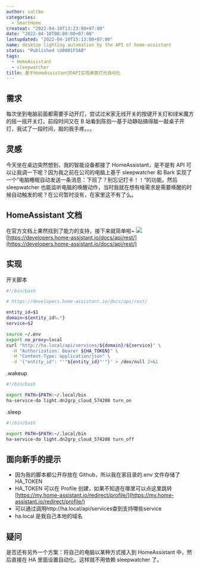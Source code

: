 ```yaml
---
author: saltbo
categories:
  - SmartHome
createat: "2022-04-10T13:23:00+07:00"
date: "2022-04-10T00:00:00+07:00"
lastupdated: "2022-04-10T15:13:00+07:00"
name: desktop lighting automation by the API of home-assistant
status: "Published \U0001F5A8"
tags:
  - HomeAssistant
  - sleepwatcher
title: 基于HomeAssistant的API实现桌面灯光自动化
---
```


## 需求

每次坐到电脑前面都需要手动开灯，尝试过米家无线开关的按键开关灯和绿米魔方的摇一摇开关灯。前段时间又在 B 站看到陈抱一基于动静贴搞得敲一敲桌子开灯，我试了一段时间，敲的我手疼。。。

## 灵感

今天坐在桌边突然想到，我的智能设备都接了 HomeAssistant，是不是有 API 可以让我调一下呢？因为我之前在公司的电脑上基于 sleepwatcher 和 Bark 实现了一个”电脑睡眠自动发送一条消息：下班了？别忘记打卡！！“的功能。然后 sleepwatcher 也能监听电脑的唤醒动作，当时我就在想有啥需求是需要唤醒的时候自动触发的呢？在公司暂时没有，在家里这不有了么。

## HomeAssistant 文档

在官方文档上果然找到了能力的支持，接下来就简单啦~
![](/images/posts/desktop%20lighting%20automation%20by%20the%20API%20of%20home-assistant/s3.us-west-2.amazonaws.com_75e7a9a0-a363-4cb0-b76d-f2a3e503e07f.png)
[https://developers.home-assistant.io/docs/api/rest/](https://developers.home-assistant.io/docs/api/rest/)

## 实现

开关脚本

```bash
#!/bin/bash

# https://developers.home-assistant.io/docs/api/rest/

entity_id=$1
domain=${entity_id%.*}
service=$2

source ~/.env
export no_proxy=local
curl "http://ha.local/api/services/${domain}/${service}" \
  -H "Authorization: Bearer ${HA_TOKEN}" \
  -H "Content-Type: application/json" \
  -d '{"entity_id": "'"${entity_id}"'"}' > /dev/null 2>&1
```

.wakeup

```bash
#!/bin/bash

export PATH=$PATH:~/.local/bin
ha-service-do light.dn2grp_cloud_574208 turn_on
```

.sleep

```bash
#!/bin/bash

export PATH=$PATH:~/.local/bin
ha-service-do light.dn2grp_cloud_574208 turn_off
```

## 面向新手的提示

- 因为我的脚本都公开存放在 Github，所以我在家目录的.env 文件存储了 HA_TOKEN
- HA_TOKEN 可以在 Profile 创建，如果不知道在哪里可以点这里跳转[https://my.home-assistant.io/redirect/profile/](https://my.home-assistant.io/redirect/profile/)
- 可以通过调用http://ha.local/api/services查到支持哪些service
- ha.local 是我自己本地的域名

## 疑问

是否还有另外一个方案：将自己的电脑以某种方式接入到 HomeAssistant 中，然后直接在 HA 里面设置自动化。这样就不用依赖 sleepwatcher 了。
